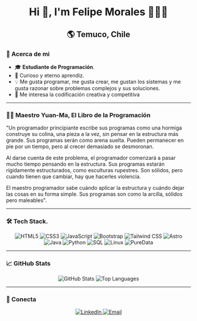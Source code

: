 <h1 align="center">Hi 👋, I'm Felipe Morales 👨🏻‍💻</h1> 
<h2 align="center">🌎 Temuco, Chile</h2>

### 🗿 Acerca de mi
- 🎓 **Estudiante de Programación**.
- 🌱 Curioso y eterno aprendiz.
- 💡  Me gusta programar, me gusta crear, me gustan los sistemas y me gusta razonar sobre problemas complejos y sus soluciones.
- 🎵 Me interesa la codificación creativa y competitiva

---
###  🧑‍💻 Maestro Yuan-Ma, El Libro de la Programación

"Un programador principiante escribe sus programas como una hormiga construye su colina, una pieza a la vez, sin pensar en la estructura más grande. Sus programas serán como arena suelta. Pueden permanecer en pie por un tiempo, pero al crecer demasiado se desmoronan.

Al darse cuenta de este problema, el programador comenzará a pasar mucho tiempo pensando en la estructura. Sus programas estarán rígidamente estructurados, como esculturas rupestres. Son sólidos, pero cuando tienen que cambiar, hay que hacerles violencia.

El maestro programador sabe cuándo aplicar la estructura y cuándo dejar las cosas en su forma simple. Sus programas son como la arcilla, sólidos pero maleables".

---

### 🛠️ Tech Stack.

<p align="center">
  <img src="https://img.shields.io/badge/HTML5-E34F26?style=for-the-badge&logo=html5&logoColor=white" alt="HTML5"/>
  <img src="https://img.shields.io/badge/CSS3-1572B6?style=for-the-badge&logo=css3&logoColor=white" alt="CSS3"/>
  <img src="https://img.shields.io/badge/JavaScript-F7DF1E?style=for-the-badge&logo=javascript&logoColor=black" alt="JavaScript"/>
  <img src="https://img.shields.io/badge/Bootstrap-7952B3?style=for-the-badge&logo=bootstrap&logoColor=white" alt="Bootstrap"/>
  <img src="https://img.shields.io/badge/TailwindCSS-06B6D4?style=for-the-badge&logo=tailwind-css&logoColor=white" alt="Tailwind CSS"/>
  <img src="https://img.shields.io/badge/Astro-FF5D01?style=for-the-badge&logo=astro&logoColor=white" alt="Astro"/>
  <img src="https://img.shields.io/badge/Java-007396?style=for-the-badge&logo=java&logoColor=white" alt="Java"/>
  <img src="https://img.shields.io/badge/Python-3776AB?style=for-the-badge&logo=python&logoColor=white" alt="Python"/>
  <img src="https://img.shields.io/badge/SQL-4479A1?style=for-the-badge&logo=sqlite&logoColor=white" alt="SQL"/>
  <img src="https://img.shields.io/badge/Linux-FCC624?style=for-the-badge&logo=linux&logoColor=black" alt="Linux"/>
  <img src="https://img.shields.io/badge/PureData-000000?style=for-the-badge&logo=puredata&logoColor=white" alt="PureData"/>
</p>

---

### 📈 GitHub Stats
<p align="center">
  <img src="https://github-readme-stats.vercel.app/api?username=felipeDev303&show_icons=true&theme=tokyonight" alt="GitHub Stats"/>
  <img src="https://github-readme-stats.vercel.app/api/top-langs/?username=felipeDev303&layout=compact&theme=tokyonight" alt="Top Languages"/>
</p>

---

### 🤝 Conecta
<p align="center">
  <a href="https://linkedin.com/in/felipe-morales](https://www.linkedin.com/in/felipe-morales-roa/" target="_blank">
    <img src="https://img.shields.io/badge/LinkedIn-0077B5?style=for-the-badge&logo=linkedin&logoColor=white" alt="LinkedIn"/>
  </a>
  <a href="mailto:felipemoralesroa@gmail.com">
    <img src="https://img.shields.io/badge/Email-D14836?style=for-the-badge&logo=gmail&logoColor=white" alt="Email"/>
  </a>
</p>



